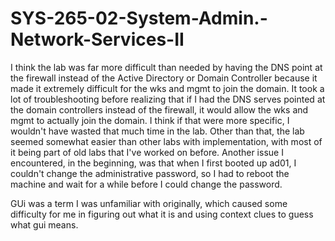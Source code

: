 # SYS-265-02-System-Admin.-Network-Services-II
I think the lab was far more difficult than needed by having the DNS point at the firewall instead of the Active Directory or Domain Controller  because it made it extremely difficult for the wks and mgmt to join the domain. It took a lot of troubleshooting before realizing that if I had the DNS serves pointed at the domain controllers instead of the firewall, it would allow the wks and mgmt to actually join the domain. I think if that were more specific, I wouldn't have wasted that much time in the lab.  Other than that, the lab seemed somewhat easier than other labs with implementation, with most of it being part of old labs that I've worked on before.  Another issue I encountered, in the beginning, was that when I first booted up ad01, I couldn't change the administrative password, so I had to reboot the machine and wait for a while before I could change the password. 




GUi was a term I was unfamiliar with originally, which caused some difficulty for me in figuring out what it is and using context clues to guess what gui means. 
